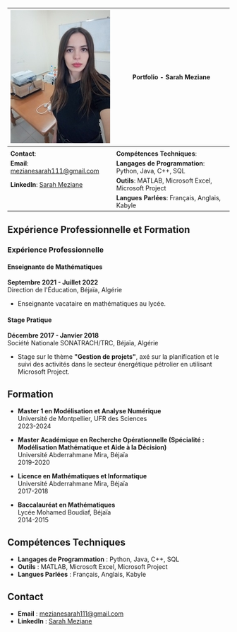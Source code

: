 | ![Ma photo](https://github.com/MezianeSarah/portfolio/raw/main/assets/sarah.jpg) | **Portfolio - Sarah Meziane**   |
| --- | --- |
|  |  |
| **Contact**: | **Compétences Techniques**: |
| **Email**: mezianesarah111@gmail.com | **Langages de Programmation**: Python, Java, C++, SQL |
| **LinkedIn**: [Sarah Meziane](https://linkedin.com/in/mezianesarah) | **Outils**: MATLAB, Microsoft Excel, Microsoft Project |
|  | **Langues Parlées**: Français, Anglais, Kabyle |
##  Expérience Professionnelle et  Formation 

### Expérience Professionnelle

#### **Enseignante de Mathématiques**  
**Septembre 2021 - Juillet 2022**  
Direction de l'Éducation, Béjaïa, Algérie  
- Enseignante vacataire en mathématiques au lycée.

#### **Stage Pratique**  
**Décembre 2017 - Janvier 2018**  
Société Nationale SONATRACH/TRC, Béjaïa, Algérie  
- Stage sur le thème **"Gestion de projets"**, axé sur la planification et le suivi des activités dans le secteur énergétique pétrolier en utilisant Microsoft Project.

## Formation 

- **Master 1 en Modélisation et Analyse Numérique**  
  Université de Montpellier, UFR des Sciences  
  2023-2024

- **Master Académique en Recherche Opérationnelle (Spécialité : Modélisation Mathématique et Aide à la Décision)**  
  Université Abderrahmane Mira, Béjaïa  
  2019-2020

- **Licence en Mathématiques et Informatique**  
  Université Abderrahmane Mira, Béjaïa  
  2017-2018

- **Baccalauréat en Mathématiques**  
  Lycée Mohamed Boudiaf, Béjaïa  
  2014-2015

## Compétences Techniques

- **Langages de Programmation** : Python, Java, C++, SQL
- **Outils** : MATLAB, Microsoft Excel, Microsoft Project
- **Langues Parlées** : Français, Anglais, Kabyle

## Contact

- **Email** : mezianesarah111@gmail.com  
- **LinkedIn** : [Sarah Meziane](https://linkedin.com/in/mezianesarah)
